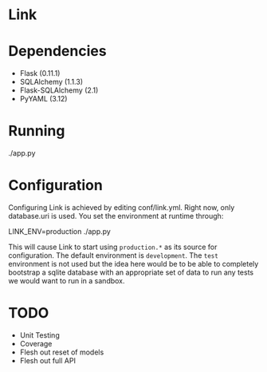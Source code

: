 # Link

# Dependencies

* Flask (0.11.1)
* SQLAlchemy (1.1.3)
* Flask-SQLAlchemy (2.1)
* PyYAML (3.12)

# Running

  ./app.py

# Configuration

Configuring Link is achieved by editing conf/link.yml. Right now, only database.uri is used. You set the environment at runtime through:

  LINK_ENV=production ./app.py

This will cause Link to start using `production.*` as its source for configuration. The default environment is `development`. The `test` environment is not used but the idea here would be to be able to completely bootstrap a sqlite database with an appropriate set of data to run any tests we would want to run in a sandbox.


# TODO

* Unit Testing
* Coverage
* Flesh out reset of models
* Flesh out full API

